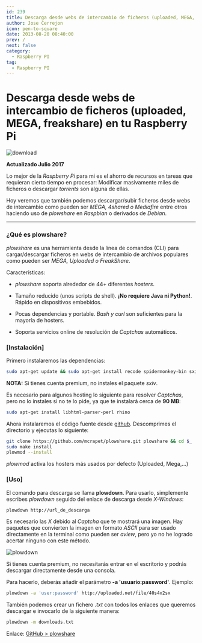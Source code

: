 ```yaml
---
id: 239
title: Descarga desde webs de intercambio de ficheros (uploaded, MEGA, freakshare) en tu Raspberry Pi
author: Jose Cerrejon
icon: pen-to-square
date: 2013-08-20 08:40:00
prev: /
next: false
category:
  - Raspberry PI
tag:
  - Raspberry PI
---
```


# Descarga desde webs de intercambio de ficheros (uploaded, MEGA, freakshare) en tu Raspberry Pi

![download](/images/download1.png)

**Actualizado Julio 2017**

Lo mejor de la *Raspberry Pi* para mi es el ahorro de recursos en tareas que requieran cierto tiempo en procesar: Modificar masivamente miles de ficheros o descargar *torrents* son alguna de ellas.

Hoy veremos que también podemos descargar/subir ficheros desde webs de intercambio como pueden ser *MEGA, 4shared o Mediafire* entre otros haciendo uso de *plowshare* en *Raspbian* o derivados de *Debian*.

- - -
###  ¿Qué es plowshare?

*plowshare* es una herramienta desde la línea de comandos (CLI) para cargar/descargar ficheros en webs de intercambio de archivos populares como pueden ser *MEGA, Uploaded o FreakShare*.

Características:

* *plowshare* soporta alrededor de 44+ diferentes *hosters*.

* Tamaño reducido (unos scripts de shell). **¡No requiere Java ni Python!**. Rápido en dispositivos embebidos.

* Pocas dependencias y portable. *Bash y curl* son suficientes para la mayoría de hosters.

* Soporta servicios online de resolución de *Captchas* automáticos.

###  [Instalación]

Primero instalaremos las dependencias:

```bash
sudo apt-get update && sudo apt-get install recode spidermonkey-bin sxiv
```

**NOTA:** Si tienes cuenta premium, no instales el paquete *sxiv*.

Es necesario para algunos hosting lo siguiente para resolver *Captchas*, pero no lo instales si no te lo pide, ya que te instalará cerca de **90 MB**:

```bash
sudo apt-get install libhtml-parser-perl rhino
```

Ahora instalaremos el código fuente desde [github](https://github.com/mcrapet/plowshare/releases). Descomprimes el directorio y ejecutas lo siguiente:

```bash
git clone https://github.com/mcrapet/plowshare.git plowshare && cd $_
sudo make install
plowmod --install
```

*plowmod* activa los hosters más usados por defecto (Uploaded, Mega,...)

###  [Uso]

El comando para descarga se llama **plowdown**. Para usarlo, simplemente escribes *plowdown* seguido del enlace de descarga desde *X-Windows*:

```bash
plowdown http://url_de_descarga
```

Es necesario las *X* debido al *Captcha* que te mostrará una imagen. Hay paquetes que convierten la imagen en formato *ASCII* para ser usado directamente en la terminal como pueden ser *aview*, pero yo no he logrado acertar ninguno con este método.

![plowdown](/images/2013/08/plowdown.jpg)


Si tienes cuenta premium, no necesitarás entrar en el escritorio y podrás descargar directamente desde una consola. 

Para hacerlo, deberás añadir el parámetro **-a 'usuario:password'**. Ejemplo:

```bash
plowdown -a 'user:password' http://uploaded.net/file/40s4x2sx
```

También podemos crear un fichero *.txt* con todos los enlaces que queremos descargar e invocarlo de la siguiente manera:

```bash
plowdown -m downloads.txt
```

Enlace: [GitHub > plowshare](https://github.com/mcrapet/plowshare)
